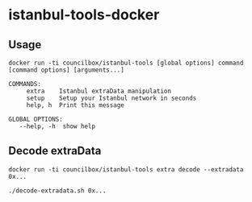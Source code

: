 # istanbul-tools-docker

## Usage
`docker run -ti councilbox/istanbul-tools [global options] command [command options] [arguments...]`
```
COMMANDS:
     extra    Istanbul extraData manipulation
     setup    Setup your Istanbul network in seconds
     help, h  Print this message

GLOBAL OPTIONS:
   --help, -h  show help
```

## Decode extraData
```
docker run -ti councilbox/istanbul-tools extra decode --extradata 0x...
```
```
./decode-extradata.sh 0x...
```

